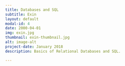 ```yaml
---
title: Databases and SQL
subtitle: Exin
layout: default
modal-id: 4
date: 2000-04-01
img: exin.jpg
thumbnail: exin-thumbnail.jpg
alt: image-alt
project-date: January 2018
description: Basics of Relational Databases and SQL.

---
```

